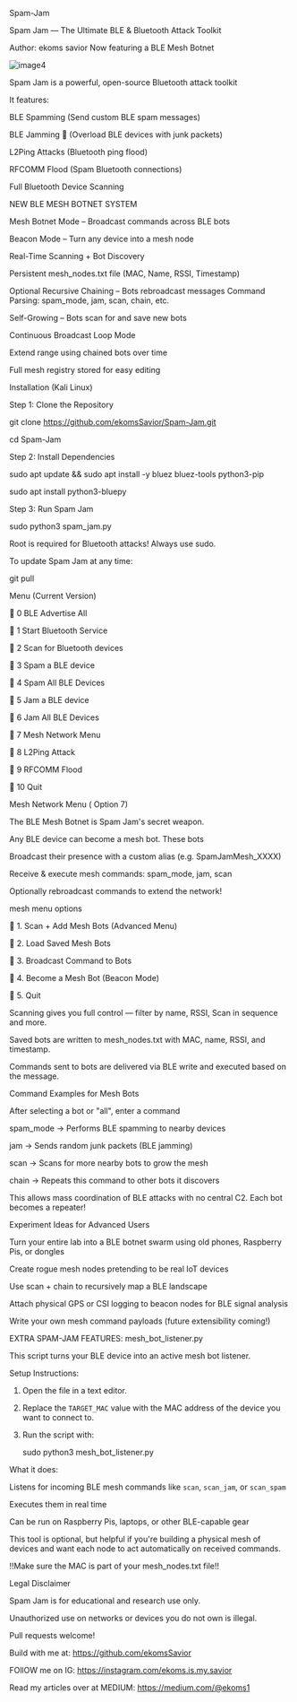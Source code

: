 Spam-Jam

 Spam Jam — The Ultimate BLE & Bluetooth Attack Toolkit

Author: ekoms savior 
 Now featuring a BLE Mesh Botnet 

![image4](https://github.com/user-attachments/assets/bb71fb71-3259-4a0e-80a2-15df607eaaca)

 Spam Jam is a powerful, open-source Bluetooth attack toolkit 

It features:

 BLE Spamming  (Send custom BLE spam messages)

 BLE Jamming 🚫 (Overload BLE devices with junk packets)

 L2Ping Attacks  (Bluetooth ping flood)

 RFCOMM Flood  (Spam Bluetooth connections)

Full Bluetooth Device Scanning 

NEW BLE MESH BOTNET SYSTEM

 Mesh Botnet Mode – Broadcast commands across BLE bots

 Beacon Mode – Turn any device into a mesh node

 Real-Time Scanning + Bot Discovery

Persistent mesh_nodes.txt file (MAC, Name, RSSI, Timestamp)

 Optional Recursive Chaining – Bots rebroadcast messages
Command Parsing: spam_mode, jam, scan, chain, etc.

 Self-Growing – Bots scan for and save new bots

 Continuous Broadcast Loop Mode

 Extend range using chained bots over time

 Full mesh registry stored for easy editing

 Installation (Kali Linux)

Step 1: Clone the Repository

git clone https://github.com/ekomsSavior/Spam-Jam.git

cd Spam-Jam

Step 2: Install Dependencies

sudo apt update && sudo apt install -y bluez bluez-tools python3-pip

sudo apt install python3-bluepy

Step 3: Run Spam Jam

sudo python3 spam_jam.py

 Root is required for Bluetooth attacks! Always use sudo.

To update Spam Jam at any time:

git pull


 Menu (Current Version)

🔹 0 BLE Advertise All 

🔹 1 Start Bluetooth Service 

🔹 2 Scan for Bluetooth devices 

🔹 3 Spam a BLE device 

🔹 4 Spam All BLE Devices 

🔹 5 Jam a BLE device 

🔹 6 Jam All BLE Devices 

🔹 7 Mesh Network Menu 

🔹 8 L2Ping Attack 

🔹 9 RFCOMM Flood 

🔹 10 Quit 

 Mesh Network Menu ( Option 7)

The BLE Mesh Botnet is Spam Jam's secret weapon.

Any BLE device can become a mesh bot. These bots

Broadcast their presence with a custom alias (e.g. SpamJamMesh_XXXX)

Receive & execute mesh commands: spam_mode, jam, scan

Optionally rebroadcast commands to extend the network!

mesh menu options 

🔹 1. Scan + Add Mesh Bots (Advanced Menu)

🔹 2. Load Saved Mesh Bots

🔹 3. Broadcast Command to Bots

🔹 4. Become a Mesh Bot (Beacon Mode)

🔹 5. Quit

 Scanning gives you full control — filter by name, RSSI, Scan in sequence and more.

 Saved bots are written to mesh_nodes.txt with MAC, name, RSSI, and timestamp.

 Commands sent to bots are delivered via BLE write and executed based on the message.

 Command Examples for Mesh Bots

After selecting a bot or "all", enter a command

spam_mode → Performs BLE spamming to nearby devices

jam → Sends random junk packets (BLE jamming)

scan → Scans for more nearby bots to grow the mesh

chain → Repeats this command to other bots it discovers 

 This allows mass coordination of BLE attacks with no central C2. Each bot becomes a repeater!

 Experiment Ideas for Advanced Users

Turn your entire lab into a BLE botnet swarm using old phones, Raspberry Pis, or dongles

Create rogue mesh nodes pretending to be real IoT devices

Use scan + chain to recursively map a BLE landscape

Attach physical GPS or CSI logging to beacon nodes for BLE signal analysis

Write your own mesh command payloads (future extensibility coming!)

EXTRA SPAM-JAM FEATURES:  mesh_bot_listener.py

This script turns your BLE device into an active mesh bot listener.

Setup Instructions:

1. Open the file in a text editor.

2. Replace the `TARGET_MAC` value with the MAC address of the device you want to connect to.

3. Run the script with:

   sudo python3 mesh_bot_listener.py

What it does:

 Listens for incoming BLE mesh commands like `scan`, `scan_jam`, or `scan_spam`

 Executes them in real time

 Can be run on Raspberry Pis, laptops, or other BLE-capable gear

This tool is optional, but helpful if you're building a physical mesh of devices and want each node to act automatically on received commands.

!!Make sure the MAC is part of your mesh_nodes.txt file!!


 Legal Disclaimer

Spam Jam is for educational and research use only.

Unauthorized use on networks or devices you do not own is illegal.

Pull requests welcome!

Build with me at: https://github.com/ekomsSavior

FOllOW me on IG: https://instagram.com/ekoms.is.my.savior

Read my articles over at MEDIUM: https://medium.com/@ekoms1
